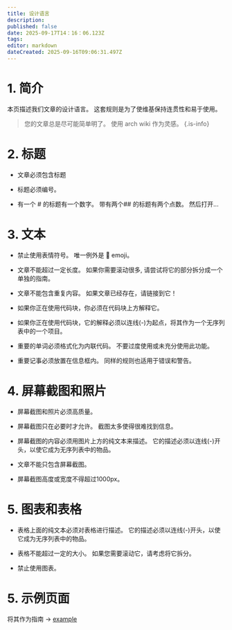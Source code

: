```yaml
---
title: 设计语言
description:
published: false
date: 2025-09-17T14：16：06.123Z
tags:
editor: markdown
dateCreated: 2025-09-16T09:06:31.497Z
---
```


# 1. 简介

本页描述我们文章的设计语言。 这套规则是为了使维基保持连贯性和易于使用。

> 您的文章总是尽可能简单明了。 使用 arch wiki 作为灵感。
> {.is-info}

# 2. 标题

- 文章必须包含标题

- 标题必须编号。

- 有一个 # 的标题有一个数字。 带有两个## 的标题有两个点数。 然后打开...

# 3. 文本

- 禁止使用表情符号。 唯一例外是 🔸 emoji。

- 文章不能超过一定长度。 如果你需要滚动很多, 请尝试将它的部分拆分成一个单独的指南。

- 文章不能包含重复内容。 如果文章已经存在，请链接到它！

- 如果你正在使用代码块，你必须在代码块上方解释它。

- 如果你正在使用代码块，它的解释必须以连线(-)为起点，将其作为一个无序列表中的一个项目。

- 重要的单词必须格式化为内联代码。 不要过度使用或未充分使用此功能。

- 重要记事必须放置在信息框内。 同样的规则也适用于错误和警告。

# 4. 屏幕截图和照片

- 屏幕截图和照片必须高质量。

- 屏幕截图只在必要时才允许。 截图太多使得很难找到信息。

- 屏幕截图的内容必须用图片上方的纯文本来描述。 它的描述必须以连线(-)开头，以使它成为无序列表中的物品。

- 文章不能只包含屏幕截图。

- 屏幕截图高度或宽度不得超过1000px。

# 5. 图表和表格

- 表格上面的纯文本必须对表格进行描述。 它的描述必须以连线(-)开头，以使它成为无序列表中的物品。

- 表格不能超过一定的大小。 如果您需要滚动它，请考虑将它拆分。

- 禁止使用图表。

# 5. 示例页面

将其作为指南 -> [example](/en/internal-bred-stuff/design-language/example)